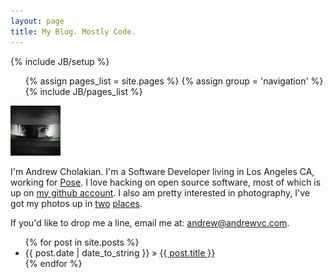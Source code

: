 ```yaml
---
layout: page
title: My Blog. Mostly Code.
---
```

{% include JB/setup %}


<ul class="nav">
  {% assign pages_list = site.pages %}
  {% assign group = 'navigation' %}
  {% include JB/pages_list %}
</ul> 

<div class="about">
<img id='self' src="/assets/images/self2.jpg">
<div class="about-text">
<p>
I'm Andrew Cholakian. I'm a Software Developer living in Los Angeles CA, working for <a href="http://pose.com">Pose</a>. I love hacking on open source software, most of which is up on <a href="http://www.github.com/andrewvc">my github account</a>. I also am pretty interested in photography, I've got my photos up in <a href="http://www.andrewvc.com">two</a> <a href="http://onelowrumble.tumblr.com">places</a>.
</p>
<p>
If you'd like to drop me a line, email me at: <a href="mailto:andrew@andrewvc.com">andrew@andrewvc.com</a>.
</p>
</div>
</div>

<ul class="posts">
  {% for post in site.posts %}
    <li><span>{{ post.date | date_to_string }}</span> &raquo; <a href="{{ BASE_PATH }}{{ post.url }}">{{ post.title }}</a></li>
  {% endfor %}
</ul>